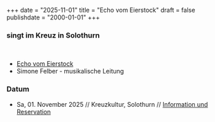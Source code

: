﻿﻿+++
date = "2025-11-01"
title = "Echo vom Eierstock"
draft = false
publishdate = "2000-01-01"
+++
###  singt im Kreuz in Solothurn
<br>


* [Echo vom Eierstock](https://www.echovomeierstock.ch/)
* Simone Felber - musikalische Leitung


### Datum

* Sa, 01. November 2025 // Kreuzkultur, Solothurn // [Information und Reservation](https://kreuzkultur.ch/home/)